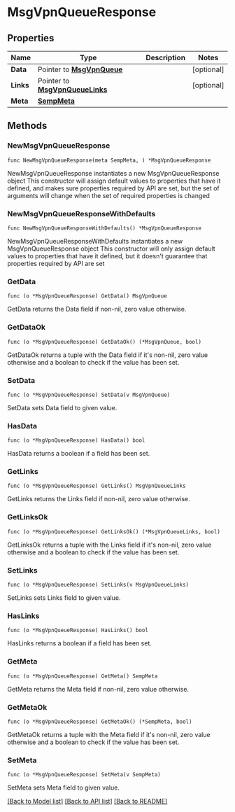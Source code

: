 # MsgVpnQueueResponse

## Properties

Name | Type | Description | Notes
------------ | ------------- | ------------- | -------------
**Data** | Pointer to [**MsgVpnQueue**](MsgVpnQueue.md) |  | [optional] 
**Links** | Pointer to [**MsgVpnQueueLinks**](MsgVpnQueueLinks.md) |  | [optional] 
**Meta** | [**SempMeta**](SempMeta.md) |  | 

## Methods

### NewMsgVpnQueueResponse

`func NewMsgVpnQueueResponse(meta SempMeta, ) *MsgVpnQueueResponse`

NewMsgVpnQueueResponse instantiates a new MsgVpnQueueResponse object
This constructor will assign default values to properties that have it defined,
and makes sure properties required by API are set, but the set of arguments
will change when the set of required properties is changed

### NewMsgVpnQueueResponseWithDefaults

`func NewMsgVpnQueueResponseWithDefaults() *MsgVpnQueueResponse`

NewMsgVpnQueueResponseWithDefaults instantiates a new MsgVpnQueueResponse object
This constructor will only assign default values to properties that have it defined,
but it doesn't guarantee that properties required by API are set

### GetData

`func (o *MsgVpnQueueResponse) GetData() MsgVpnQueue`

GetData returns the Data field if non-nil, zero value otherwise.

### GetDataOk

`func (o *MsgVpnQueueResponse) GetDataOk() (*MsgVpnQueue, bool)`

GetDataOk returns a tuple with the Data field if it's non-nil, zero value otherwise
and a boolean to check if the value has been set.

### SetData

`func (o *MsgVpnQueueResponse) SetData(v MsgVpnQueue)`

SetData sets Data field to given value.

### HasData

`func (o *MsgVpnQueueResponse) HasData() bool`

HasData returns a boolean if a field has been set.

### GetLinks

`func (o *MsgVpnQueueResponse) GetLinks() MsgVpnQueueLinks`

GetLinks returns the Links field if non-nil, zero value otherwise.

### GetLinksOk

`func (o *MsgVpnQueueResponse) GetLinksOk() (*MsgVpnQueueLinks, bool)`

GetLinksOk returns a tuple with the Links field if it's non-nil, zero value otherwise
and a boolean to check if the value has been set.

### SetLinks

`func (o *MsgVpnQueueResponse) SetLinks(v MsgVpnQueueLinks)`

SetLinks sets Links field to given value.

### HasLinks

`func (o *MsgVpnQueueResponse) HasLinks() bool`

HasLinks returns a boolean if a field has been set.

### GetMeta

`func (o *MsgVpnQueueResponse) GetMeta() SempMeta`

GetMeta returns the Meta field if non-nil, zero value otherwise.

### GetMetaOk

`func (o *MsgVpnQueueResponse) GetMetaOk() (*SempMeta, bool)`

GetMetaOk returns a tuple with the Meta field if it's non-nil, zero value otherwise
and a boolean to check if the value has been set.

### SetMeta

`func (o *MsgVpnQueueResponse) SetMeta(v SempMeta)`

SetMeta sets Meta field to given value.



[[Back to Model list]](../README.md#documentation-for-models) [[Back to API list]](../README.md#documentation-for-api-endpoints) [[Back to README]](../README.md)


